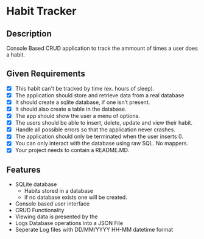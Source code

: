
# Habit Tracker

## Description

Console Based CRUD application to track the ammount of times a user does a habit.

## Given Requirements

- [X] This habit can't be tracked by time (ex. hours of sleep).
- [X] The application should store and retrieve data from a real database
- [X] It should create a sqlite database, if one isn’t present.
- [X] It should also create a table in the database.
- [X] The app should show the user a menu of options.
- [X] The users should be able to insert, delete, update and view their habit.
- [X] Handle all possible errors so that the application never crashes.
- [X] The application should only be terminated when the user inserts 0.
- [X] You can only interact with the database using raw SQL. No mappers.
- [X] Your project needs to contain a README.MD.

## Features

- SQLite database
  - Habits stored in a database
  - if no database exists one will be created.
- Console based user interface
- CRUD Functionality
- Viewing data is presented by the
- Logs Database operations into a JSON File
- Seperate Log files with DD/MM/YYYY HH-MM datetime format
